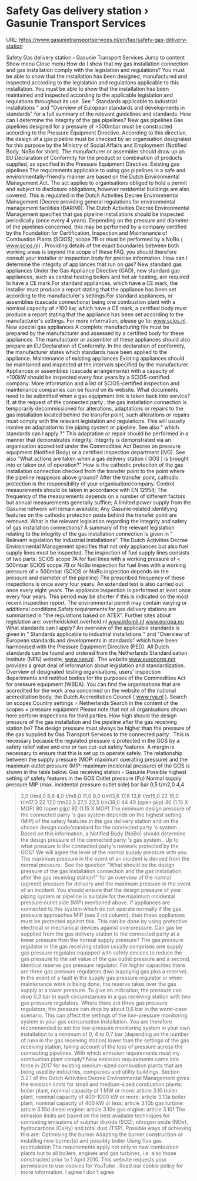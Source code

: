 # Safety Gas delivery station › Gasunie Transport Services

URL: https://www.gasunietransportservices.nl/en/faq/safety-gas-delivery-station

Safety Gas delivery station › Gasunie Transport Services
Jump to content
Show menu
Close menu
How do I show that my gas installation connection and gas installation comply with the legislation and regulations?
You must be able to show that the installation has been designed, manufactured and inspected according to the legislation and regulations applicable to this installation. You must be able to show that the installation has been maintained and inspected according to the applicable legislation and regulations throughout its use.
See "
Standards applicable to industrial installations
" and "Overview of European standards and developments in standards" for a full summary of the relevant guidelines and standards.
How can I determine the integrity of the gas pipelines?
New
gas
pipelines
Gas
pipelines designed for a pressure of >500mbar must be constructed according to the Pressure Equipment Directive. According to this directive, the design of a
gas
pipeline must be checked by an organisation designated for this purpose by the Ministry of Social Affairs and Employment (Notified Body, NoBo for short). The manufacturer or assembler should draw up an EU Declaration of Conformity for the product or combination of products supplied, as specified in the Pressure Equipment Directive.
Existing
gas
pipelines
The requirements applicable to using
gas
pipelines in a safe and environmentally-friendly manner are based on the Dutch Environmental Management Act. The act applies to organisations obliged to hold a permit and subject to disclosure obligations, however residential buildings are also covered. This is regulated in the Dutch Activities Decree Environmental Management (Decree providing general regulations for environmental management facilities (BARIM)).
The Dutch Activities Decree Environmental Management specifies that
gas
pipeline installations should be inspected periodically (once every 4 years). Depending on the pressure and diameter of the pipelines concerned, this may be performed by a company certified by the Foundation for Certification, Inspection and Maintenance of Combustion Plants (SCIOS), scope 7B or must be performed by a NoBo (
www.scios.nl)
. Providing details of the exact boundaries between both working areas is beyond the scope of these FAQ, you should therefore consult your installer or inspection body for precise information.
How can I determine the integrity of appliances that run on gas?
New standard
gas
appliances
Under the
Gas
Appliance Directive (GAD), new standard
gas
appliances, such as central heating boilers and hot air heating, are required to have a CE mark.For standard appliances, which have a CE mark, the installer must produce a report stating that the appliance has been set according to the manufacturer's settings.For standard appliances, or assemblies (cascade connections) being one combustion plant with a nominal
capacity
of >100 kw, which have a CE mark, a certified body must produce a report stating that the appliance has been set according to the manufacturer's settings. For more information, please go to: www.scios.nl.
New special
gas
appliances
A complete manufacturing file must be prepared by the manufacturer and assessed by a certified body for these appliances. The manufacturer or assembler of these appliances should also prepare an EU Declaration of Conformity. In the declaration of conformity, the manufacturer states which standards have been applied to the appliance.
Maintenance of existing appliances
Existing appliances should be maintained and inspected at the intervals specified by the manufacturer. Appliances or assemblies (cascade arrangements) with a
capacity
of  >100kW should be inspected every four years by a SCIOS-certified company. More information and a list of SCIOS-certified inspection and maintenance companies can be found on its website.
What documents need to be submitted when a gas equipment link is taken back into service?
If, at the request of the
connected party
, the
gas
installation
connection
is temporarily decommissioned for alterations, adaptations or repairs to the
gas
installation located behind the transfer point, such alterations or repairs must comply with the relevant legislation and regulations. This will usually involve an adaptation to the piping
system
or pipeline. See also "
which standards can I apply
?"
This adaptation or repair should be performed in a manner that demonstrates integrity. Integrity is demonstrated via an organisation accredited under the Commodities Act Decree on pressure equipment (Notified Body) or a certified inspection department (IVG). See also "What actions are taken when a
gas
delivery station (
GOS
) is brought into or taken out of operation?"
How is the cathodic protection of the gas installation connection checked from the transfer point to the point where the pipeline reappears above ground?
After the transfer point, cathodic protection is the responsibility of your organisation/company.
Control measurements should be taken in accordance with EN 12954;
The frequency of the measurements depends on a number of different factors but annual measurements generally suffice;
A limited power
supply
from the Gasunie network will remain available;
Any Gasunie-related identifying features on the cathodic protection posts behind the transfer point are removed.
What is the relevant legislation regarding the integrity and safety of gas installation connections?
A summary of the relevant legislation relating to the integrity of the
gas
installation
connection
is given in
"
Relevant legislation for industrial installations".
The Dutch Activities Decree Environmental Management specifies that not only appliances but also fuel
supply
lines must be inspected. The inspection of fuel
supply
lines consists of two parts:
SCIOS scope 7A for fuel lines with a working pressure of < 500mbar
SCIOS scope 7B or NoBo inspection for fuel lines with a working pressure of > 500mbar (SCIOS or NoBo inspection depends on the pressure and diameter of the pipeline)
The prescribed frequency of these inspections is once every four years. An extended test is also carried out once every eight years. The appliance inspection is performed at least once every four years. This period may be shorter if this is indicated on the most recent inspection report.
The environmental permit may contain varying or additional conditions.Safety requirements for
gas
delivery stations are summarised in "the regulations based on ATEX".
Further sites about legislation are:
overheidsloket.overheid.nl
www.infomil.nl
www.europa.eu
What standards can I apply?
An overview of the applicable standards is given in "
Standards applicable to industrial installations
" and "Overview of European standards and developments in standards" which have been harmonised with the Pressure Equipment Directive (PED). All Dutch standards can be found and ordered from the Netherlands Standardisation Institute (NEN) website,
www.nen.nl
. The website
www.euronorm.net
provides a great deal of information about legislation and standardization.
Overview of designated testing organisations, users' inspection departments and notified bodies for the purposes of the Commodities Act for pressure equipment (WBDA).
You can find the organisations that are accredited for the work area concerned on the website of the national accreditation body, the Dutch Accreditation Council (
www.rva.nl
).
Search on scopes:Country settings = Netherlands
Search in the content of the scopes = pressure equipment
Please note that not all organisations shown here perform inspections for third parties.
How high should the design pressure of the gas installation and the pipeline after the gas receiving station be?
The design pressure must always be higher than the pressure of the
gas
supplied by
Gas
Transport Services to the
connected party
. This is necessary because the regulated pressure is protected in the
GOS
by a safety relief valve and one or two cut-out safety features. A margin is necessary to ensure that this is set up to operate safely.
The relationship between the
supply
pressure (MOP: maximum operating pressure) and the maximum outlet pressure (MIP: maximum incidental pressure) of the
GOS
is shown in the table below.
Gas
receiving station - Gasunie
Possible highest setting of safety features in the
GOS
Outlet pressure (Pu) Normal
supply
pressure
MIP (max. incidental pressure outlet side)
bar
bar
0,5 t/m2,0
4,4
> 2,0 t/m4,0
6,6
> 4,0 t/m8,0
11,0
> 8,0 t/m13,6
17,6
> 13,6 t/m15,0
22
> 15,0 t/m17,0
22
> 17,0 t/m22,5
27,5
> 22,5 t/m38,0
44
40 (open pijp)
46 (1.15 X MOP)
80 (open pijp)
92 (1.15 X MOP)
The minimum design pressure of the
connected party
's
gas
system
depends on the highest setting (MIP) of the safety features in the
gas
delivery station and on the chosen design code/standard for the
connected party
's
system
. Based on this information, a Notified Body (NoBo) should determine the design pressure of the
connected party
's
gas
system
.
Up to what pressure is the connected party's network protected by the GOS?
We will agree the level of the normal
supply
pressure with you. The maximum pressure in the event of an incident is derived from the normal pressure.  See the question "What should be the design pressure of the
gas
installation
connection
and the
gas
installation after the
gas
receiving station?" for an overview of the normal (agreed) pressure for delivery and the maximum pressure in the event of an incident. You should ensure that the design pressure of your piping
system
or pipeline is suitable for the maximum incidental pressure outlet side (MIP) mentioned above. If appliances are connected to this
system
which do not operate normally if the
gas
pressure approaches MIP (see 2
nd
column), then these appliances must be protected against this. This can be done by using protective electrical or mechanical devices against overpressure.
Can gas be supplied from the gas delivery station to the connected party at a lower pressure than the normal supply pressure?
The
gas
pressure regulator in the
gas
receiving station usually comprises one
supply
gas
pressure regulator equipped with safety devices to reduce the
gas
pressure to the set value of the
gas
outlet pressure and a second, identical reserve
gas
pressure regulator. For higher capacities there are three
gas
pressure regulators (two supplying
gas
plus a reserve). In the event of a fault in the
supply
gas
pressure regulator or when maintenance work is being done, the reserve takes over the
gas
supply
at a lower pressure. To give an indication, the pressure can drop 0,3 bar in such circumstances in a
gas
receiving station with two
gas
pressure regulators. Where there are three
gas
pressure regulators, the pressure can drop by about 0,6 bar in the worst-case scenario. This can affect the settings of the low-pressure monitoring
system
in your
gas
consumption installation. You are therefore recommended to set the low-pressure monitoring
system
in your own installation to a minimum of 0, 4 to 0,7 bar (depending on the number of runs in the
gas
receiving station) lower than the settings of the
gas
receiving station, taking account of the loss of pressure across the connecting pipelines.
With which emission requirements must my combustion plant comply?
New emission requirements came into force in 2017 for existing medium-sized combustion plants that are being used by industries, companies and utility buildings.
Section 3.2.1 of the Dutch Activities Decree Environmental Management gives the emission limits for small and medium-sized combustion plants:
boiler plant, nominal
capacity
of 1 MW or more: article 3.10
boiler plant, nominal
capacity
of 400-1000 kW or more: article 3.10a
boiler plant, nominal
capacity
of 400 kW or less: article 3.10b
gas
turbine:
article 3.10d
diesel engine:
article 3.10e
gas
engine:
article 3.10f
The emission limits are based on the best available techniques for combating emissions of sulphur dioxide (SO2), nitrogen oxide (NOx), hydrocarbons (CxHy) and total dust (TSP).
Possible ways of achieving this are:
Optimising the burner
Adapting the burner construction or installing new burner(s) and possibly boiler
Using flue
gas
recirculation
The requirements apply not only to new combustion plants but to all boilers, engines and
gas
turbines, i.e. also those constructed prior to 1 April 2010.
This website requests your permission to use cookies for
YouTube
. Read our
cookie policy
for more information.
I agree
I don't agree